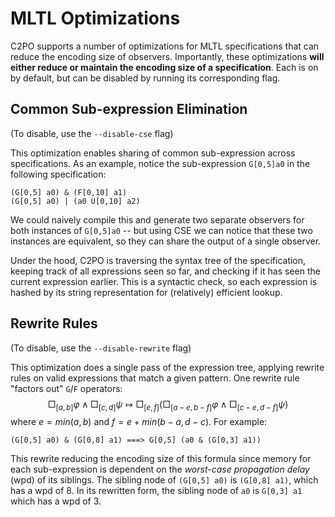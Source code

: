# MLTL Optimizations
C2PO supports a number of optimizations for MLTL specifications that can reduce the encoding size of observers. Importantly, these optimizations **will either reduce or maintain the encoding size of a specification**. Each is on by default, but can be disabled by running its corresponding flag.

## Common Sub-expression Elimination 
(To disable, use the `--disable-cse` flag)

This optimization enables sharing of common sub-expression across specifications. As an example, notice the sub-expression `G[0,5]a0` in the following specification:

    (G[0,5] a0) & (F[0,10] a1)
    (G[0,5] a0) | (a0 U[0,10] a2)

We could naively compile this and generate two separate observers for both instances of `G[0,5]a0` -- but using CSE we can notice that these two instances are equivalent, so they can share the output of a single observer. 

Under the hood, C2PO is traversing the syntax tree of the specification, keeping track of all expressions seen so far, and checking if it has seen the current expression earlier. This is a syntactic check, so each expression is hashed by its string representation for (relatively) efficient lookup.

## Rewrite Rules
(To disable, use the `--disable-rewrite` flag)

This optimization does a single pass of the expression tree, applying rewrite rules on valid expressions that match a given pattern. One rewrite rule "factors out" `G`/`F` operators:  
$$
    \Box_{[a,b]} \varphi \land \Box_{[c,d]} \psi \mapsto 
    \Box_{[e,f]}(\Box_{[a-e,b-f]} \varphi \land \Box_{[c-e,d-f]} \psi)
$$
where $e = min(a,b)$ and $f = e + min(b-a,d-c)$. For example:

    (G[0,5] a0) & (G[0,8] a1) ===> G[0,5] (a0 & (G[0,3] a1)) 

This rewrite reducing the encoding size of this formula since memory for each sub-expression is dependent on the *worst-case propagation delay* (wpd) of its siblings. The sibling node of `(G[0,5] a0)` is `(G[0,8] a1)`, which has a wpd of 8. In its rewritten form, the sibling node of `a0` is `G[0,3] a1` which has a wpd of 3.